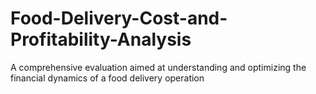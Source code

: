 # Food-Delivery-Cost-and-Profitability-Analysis
A comprehensive evaluation aimed at understanding and optimizing the financial dynamics of a food delivery operation
